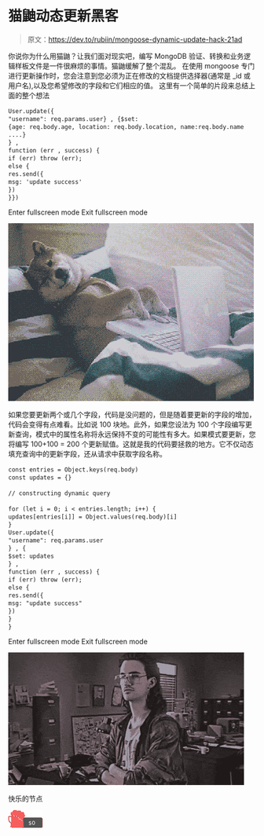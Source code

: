 # 猫鼬动态更新黑客

> 原文：<https://dev.to/rubiin/mongoose-dynamic-update-hack-21ad>

你说你为什么用猫鼬？让我们面对现实吧，编写 MongoDB 验证、转换和业务逻辑样板文件是一件很麻烦的事情。猫鼬缓解了整个混乱。
在使用 mongoose 专门进行更新操作时，您会注意到您必须为正在修改的文档提供选择器(通常是 _id 或用户名),以及您希望修改的字段和它们相应的值。
这里有一个简单的片段来总结上面的整个想法

```
User.update({
"username": req.params.user} , {$set:
{age: req.body.age, location: req.body.location, name:req.body.name ....}
} ,
function (err , success) {
if (err) throw (err);
else {
res.send({
msg: 'update success'
})
}}) 
```

Enter fullscreen mode Exit fullscreen mode

[![](img/8755e7e63511b45a5af995bcc22fa103.png)](https://i.giphy.com/media/mCRJDo24UvJMA/giphy.gif)

如果您要更新两个或几个字段，代码是没问题的，但是随着要更新的字段的增加，代码会变得有点难看。比如说 100 块地。此外，如果您设法为 100 个字段编写更新查询，模式中的属性名称将永远保持不变的可能性有多大。如果模式要更新，您将编写 100+100 = 200 个更新赋值。这就是我的代码要拯救的地方。它不仅动态填充查询中的更新字段，还从请求中获取字段名称。

```
const entries = Object.keys(req.body)
const updates = {}

// constructing dynamic query

for (let i = 0; i < entries.length; i++) {
updates[entries[i]] = Object.values(req.body)[i]
}
User.update({
"username": req.params.user
} , {
$set: updates
} ,
function (err , success) {
if (err) throw (err);
else {
res.send({
msg: "update success"
})
}
} 
```

Enter fullscreen mode Exit fullscreen mode

[![](img/5e9dffd64f6b2d33d54e71b08387f955.png)](https://i.giphy.com/media/RyXVu4ZW454IM/giphy.gif)

快乐的节点

[![Beerpay](img/59a20ff435d3f302c36ec0a69fe33a00.png)](https://beerpay.io/rubiin/nest-easyconfigs)